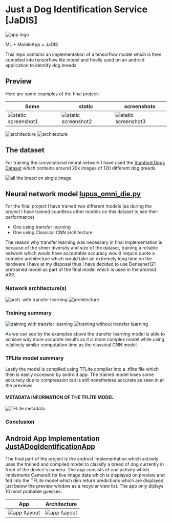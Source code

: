 # Just a Dog Identification Service [JaDIS]
![app logo](https://github.com/Potentiak/JustADogIdentificationService/blob/main/figures/logo_with_title.png)

ML + MobileApp = JaDIS



This repo contains an implementation of a tensorflow model which is then compiled into tensorflow lite model and finally used on an android application to identify dog breeds

## Preview
Here are some examples of the final project:

| Some                                                                                                                         | static                                                                                                                       | screenshots                                                                                                                  |
|------------------------------------------------------------------------------------------------------------------------------|------------------------------------------------------------------------------------------------------------------------------|------------------------------------------------------------------------------------------------------------------------------|
| ![static screenshot1](https://github.com/Potentiak/JustADogIdentificationService/blob/main/figures/app_example_static_1.jpg) | ![static screenshot2](https://github.com/Potentiak/JustADogIdentificationService/blob/main/figures/app_example_static_2.jpg) | ![static screenshot3](https://github.com/Potentiak/JustADogIdentificationService/blob/main/figures/app_example_static_3.jpg) |

![architecture](https://github.com/Potentiak/JustADogIdentificationService/blob/main/figures/TODO.png)
![architecture](https://github.com/Potentiak/JustADogIdentificationService/blob/main/figures/TODO.png)

## The dataset
For training the convolutional neural network I have used the [Stanford Dogs Dataset](http://vision.stanford.edu/aditya86/ImageNetDogs/) which contains around 20k images of 120 different dog breeds.

![all the breed on single image](https://github.com/Potentiak/JustADogIdentificationService/blob/main/figures/all_the_breeds.png)

## Neural network model                 [lupus_omni_die.py]()

For the final project I have trained two different models (as during the project I have trained countless other models on this dataset to see their performance)

- One using transfer learning
- One using Classical CNN architecture

The reason why transfer learning was necessary in final implementation is because of the sheer diversity and size of the dataset, training a reliable network which would have acceptable accuracy would require quote a complex architecture which would take an extremely long time on the hardware I have at my disposal thus I have decided to use Densenet121 pretrained model as part of the final model which is used in the android APP.

### Network architecture(s)

![arch. with transfer learning](https://github.com/Potentiak/JustADogIdentificationService/blob/main/figures/TODO)
![architecture](https://github.com/Potentiak/JustADogIdentificationService/blob/main/figures/TODO.png)

### Training summary
![training with transfer learning](https://github.com/Potentiak/JustADogIdentificationService/blob/main/figures/w_transfer_learning.png)
![training without transfer learning](https://github.com/Potentiak/JustADogIdentificationService/blob/main/figures/TODO.png)

As we can see by the examples above the transfer learning model is able to achieve way more accurate results as it is more complex model while using relatively similar computation time as the classical CNN model.

### TFLite model summary

Lastly the model is compiled using TFLite compiler into a .tflite file which then is easily accessed by android app. The trained model loses some accuracy due to compression but is still nonetheless accurate as seen in all the previews

#### METADATA INFORMATION OF THE TFLITE MODEL
![TFLite metadata](https://github.com/Potentiak/JustADogIdentificationService/blob/main/figures/augmentation_example.png)

### Conclusion



## Android App Implementation           [JustADogIdentificationApp](https://github.com/Potentiak/JustADogIdentificationService/tree/main/JustADogIdentificationApp)
The final part of the project is the android implementation which actively uses the trained and compiled model to classify a breed of dog currently in front of the device's camera.
The app consists of one activity which implements CameraX for live image data which is displayed on preview and fed into the TFLite model which den return predictions which are displayed just below the preview window as a recycler view list.
The app only diplays 10 most probable guesses.

| App                                                                                                              | Architecture                                                                                                     |
|------------------------------------------------------------------------------------------------------------------|------------------------------------------------------------------------------------------------------------------|
| ![app l\ayout](https://github.com/Potentiak/JustADogIdentificationService/blob/main/figures/app_layout_live.jpg) | ![app l\ayout](https://github.com/Potentiak/JustADogIdentificationService/blob/main/figures/app_layout_live.jpg) |